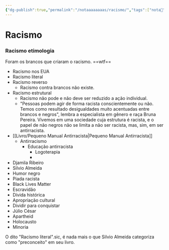 ```yaml
---
{"dg-publish":true,"permalink":"/notaaaaaaaas/racismo/","tags":["nota🔹"],"updated":"2024-10-31T01:50:46.343-03:00"}
---
```


# Racismo

### Racismo etimologia

Foram os brancos que criaram o racismo. ==wtf==
- Racismo nos EUA
- Racismo literal
- Racismo reverso
	- Racismo contra brancos não existe.
- Racismo estrutural
	- Racismo não pode e não deve ser reduzido a ação indívidual.
	- "Pessoas podem agir de forma racista conscientemente ou não. Temos como resultado desigualdades muito acentuadas entre brancos e negros", lembra a especialista em gênero e raça Bruna Pereira. Vivemos em uma sociedade cuja estrutura é racista, e o papel de não negros não se limita a não ser racista, mas, sim, em ser antirracista.
- [[Livro/Pequeno Manual Antirracista\|Pequeno Manual Antirracista]]
	- Antirracismo
		- Educação antirracista
			- Logoterapia
			- 
- Djamila Ribeiro
- Silvio Almeida
- Humor negro
- Piada racista
- Black Lives Matter
- Escravidão
- Dívida histórica
- Apropriação cultural
- Dividir para conquistar
- Júlio César
- Apartheid
- Holocausto
- Minoria

O dito "Racismo literal".sic, é nada mais o que Silvio Almeida categoriza como "preconceito" em seu livro.

### 